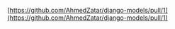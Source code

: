 [https://github.com/AhmedZatar/django-models/pull/1](https://github.com/AhmedZatar/django-models/pull/1)